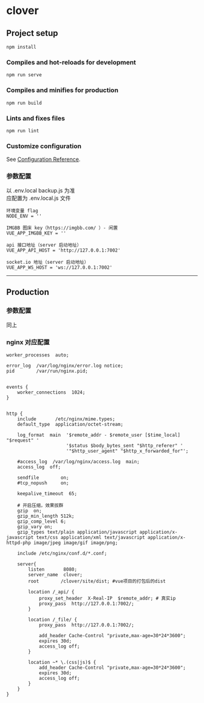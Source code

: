 # clover

## Project setup
```
npm install
```

### Compiles and hot-reloads for development
```
npm run serve
```

### Compiles and minifies for production
```
npm run build
```

### Lints and fixes files
```
npm run lint
```

### Customize configuration
See [Configuration Reference](https://cli.vuejs.org/config/).

### 参数配置
以 .env.local backup.js 为准  
应配置为 .env.local.js 文件

```
环境变量 flag
NODE_ENV = ''

IMGBB 图床 key（https://imgbb.com/ ）- 闲置
VUE_APP_IMGBB_KEY = ''

api 接口地址（server 启动地址）
VUE_APP_API_HOST = 'http://127.0.0.1:7002'

socket.io 地址（server 启动地址）
VUE_APP_WS_HOST = 'ws://127.0.0.1:7002'

```

---

## Production

### 参数配置
同上

### nginx 对应配置

```
worker_processes  auto;

error_log  /var/log/nginx/error.log notice;
pid        /var/run/nginx.pid;


events {
    worker_connections  1024;
}


http {
    include       /etc/nginx/mime.types;
    default_type  application/octet-stream;

    log_format  main  '$remote_addr - $remote_user [$time_local] "$request" '
                      '$status $body_bytes_sent "$http_referer" '
                      '"$http_user_agent" "$http_x_forwarded_for"';

    #access_log  /var/log/nginx/access.log  main;
    access_log  off;

    sendfile        on;
    #tcp_nopush     on;

    keepalive_timeout  65;

    # 开启压缩，效果拔群
    gzip  on;
    gzip_min_length 512k;
    gzip_comp_level 6;
    gzip_vary on;
    gzip_types text/plain application/javascript application/x-javascript text/css application/xml text/javascript application/x-httpd-php image/jpeg image/gif image/png;

    include /etc/nginx/conf.d/*.conf;

    server{
        listen       8080;
        server_name  clover;
        root        /clover/site/dist; #vue项目的打包后的dist

        location /_api/ {
            proxy_set_header  X-Real-IP  $remote_addr; # 真实ip
            proxy_pass	http://127.0.0.1:7002/;
        }

        location /_file/ {
            proxy_pass	http://127.0.0.1:7002/;

            add_header Cache-Control "private,max-age=30*24*3600";
            expires 30d;
            access_log off;
        }

        location ~* \.(css|js)$ {
            add_header Cache-Control "private,max-age=30*24*3600";
            expires 30d;
            access_log off;
        }
    }
}
```
